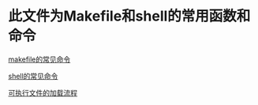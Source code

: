 # 此文件为Makefile和shell的常用函数和命令

[makefile的常见命令](./makefile.md)

[shell的常见命令](./shell.md)

[可执行文件的加载流程](./exe_flow.md)
